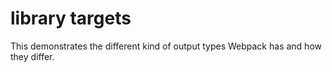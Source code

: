 # library targets

This demonstrates the different kind of output types Webpack has and how they differ.

